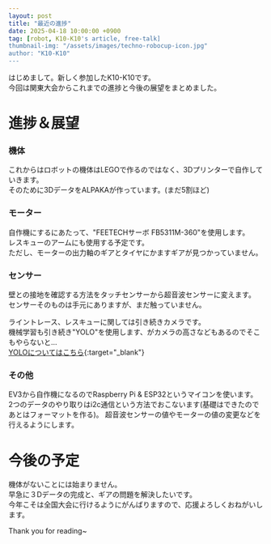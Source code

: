 ```yaml
---
layout: post
title: "最近の進捗"
date: 2025-04-18 10:00:00 +0900
tag: [robot, K10-K10's article, free-talk]
thumbnail-img: "/assets/images/techno-robocup-icon.jpg"
author: "K10-K10"
---
```


はじめまして。新しく参加したK10-K10です。  
今回は関東大会からこれまでの進捗と今後の展望をまとめました。  


# 進捗＆展望

### 機体

これからはロボットの機体はLEGOで作るのではなく、3Dプリンターで自作していきます。  
そのために3DデータをALPAKAが作っています。(まだ5割ほど)  

### モーター

自作機にするにあたって、"FEETECHサーボ FB5311M-360"を使用します。  
レスキューのアームにも使用する予定です。  
ただし、モーターの出力軸のギアとタイヤにかますギアが見つかっていません。  

### センサー

壁との接地を確認する方法をタッチセンサーから超音波センサーに変えます。  
センサーそのものは手元にありますが、まだ触っていません。  

ライントレース、レスキューに関しては引き続きカメラです。  
機械学習も引き続き"YOLO"を使用します、がカメラの高さなどもあるのでそこもやらないと...  
[YOLOについてはこちら](/2025/02/24/yolo_machine_learning.html){:target="_blank"}

### その他
EV3から自作機になるのでRaspberry Pi & ESP32というマイコンを使います。
2つのデータのやり取りはi2c通信という方法でおこないます(基礎はできたのであとはフォーマットを作る)。
超音波センサーの値やモーターの値の変更などを行えるようにします。


#  今後の予定

機体がないことには始まりません。  
早急に３Dデータの完成と、ギアの問題を解決したいです。  
今年こそは全国大会に行けるようにがんばりますので、応援よろしくおねがいします。  


Thank you for reading~
